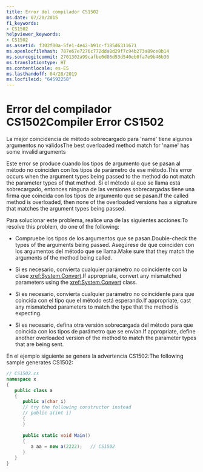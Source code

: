 ```yaml
---
title: Error del compilador CS1502
ms.date: 07/20/2015
f1_keywords:
- CS1502
helpviewer_keywords:
- CS1502
ms.assetid: f302f00a-5fe1-4e42-b91c-f185d6311671
ms.openlocfilehash: 787e67e7276c772dda8d29f7c94b273a89ce0b14
ms.sourcegitcommit: 2701302a99cafbe0d86d53d540eb0fa7e9b46b36
ms.translationtype: HT
ms.contentlocale: es-ES
ms.lasthandoff: 04/28/2019
ms.locfileid: "64592258"
---
```

# <a name="compiler-error-cs1502"></a><span data-ttu-id="0d9db-102">Error del compilador CS1502</span><span class="sxs-lookup"><span data-stu-id="0d9db-102">Compiler Error CS1502</span></span>
<span data-ttu-id="0d9db-103">La mejor coincidencia de método sobrecargado para 'name' tiene algunos argumentos no válidos</span><span class="sxs-lookup"><span data-stu-id="0d9db-103">The best overloaded method match for 'name' has some invalid arguments</span></span>  
  
 <span data-ttu-id="0d9db-104">Este error se produce cuando los tipos de argumento que se pasan al método no coinciden con los tipos de parámetro de ese método.</span><span class="sxs-lookup"><span data-stu-id="0d9db-104">This error occurs when the argument types being passed to the method do not match the parameter types of that method.</span></span> <span data-ttu-id="0d9db-105">Si el método al que se llama está sobrecargado, entonces ninguna de las versiones sobrecargadas tiene una firma que coincida con los tipos de argumento que se pasan.</span><span class="sxs-lookup"><span data-stu-id="0d9db-105">If the called method is overloaded, then none of the overloaded versions has a signature that matches the argument types being passed.</span></span>  
  
 <span data-ttu-id="0d9db-106">Para solucionar este problema, realice una de las siguientes acciones:</span><span class="sxs-lookup"><span data-stu-id="0d9db-106">To resolve this problem, do one of the following:</span></span>  
  
- <span data-ttu-id="0d9db-107">Compruebe los tipos de los argumentos que se pasan.</span><span class="sxs-lookup"><span data-stu-id="0d9db-107">Double-check the types of the arguments being passed.</span></span> <span data-ttu-id="0d9db-108">Asegúrese de que coinciden con los argumentos del método que se llama.</span><span class="sxs-lookup"><span data-stu-id="0d9db-108">Make sure that they match the arguments of the method being called.</span></span>  
  
- <span data-ttu-id="0d9db-109">Si es necesario, convierta cualquier parámetro no coincidente con la clase <xref:System.Convert>.</span><span class="sxs-lookup"><span data-stu-id="0d9db-109">If appropriate, convert any mismatched parameters using the <xref:System.Convert> class.</span></span>  
  
- <span data-ttu-id="0d9db-110">Si es necesario, convierta cualquier parámetro no coincidente para que coincida con el tipo que el método está esperando.</span><span class="sxs-lookup"><span data-stu-id="0d9db-110">If appropriate, cast any mismatched parameters to match the type that the method is expecting.</span></span>  
  
- <span data-ttu-id="0d9db-111">Si es necesario, defina otra versión sobrecargada del método para que coincida con los tipos de parámetro que se envían.</span><span class="sxs-lookup"><span data-stu-id="0d9db-111">If appropriate, define another overloaded version of the method to match the parameter types that are being sent.</span></span>  
  
 <span data-ttu-id="0d9db-112">En el ejemplo siguiente se genera la advertencia CS1502:</span><span class="sxs-lookup"><span data-stu-id="0d9db-112">The following sample generates CS1502:</span></span>  
  
```csharp  
// CS1502.cs  
namespace x  
{  
   public class a  
   {  
      public a(char i)  
      // try the following constructor instead  
      // public a(int i)  
      {  
      }  
  
      public static void Main()  
      {  
         a aa = new a(2222);   // CS1502  
      }  
   }  
}  
```

